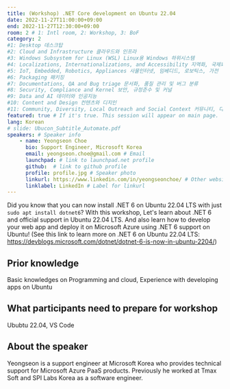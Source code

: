 ```yaml
---
title: (Workshop) .NET Core development on Ubuntu 22.04
date: 2022-11-27T11:00:00+09:00
end: 2022-11-27T12:30:00+09:00
room: 2 # 1: Intl room, 2: Workshop, 3: BoF
category: 2
#1: Desktop 데스크탑
#2: Cloud and Infrastructure 클라우드와 인프라
#3: Windows Subsystem for Linux (WSL) Linux용 Windows 하위시스템
#4: Localizations, Internationalizations, and Accessibility 지역화, 국제화 및 접근성
#5: IoT, Embedded, Robotics, Appliances 사물인터넷, 임베디드, 로보틱스, 가전
#6: Packaging 패키징
#7: Documentations, QA and Bug triage 문서화, 품질 관리 및 버그 분류
#8: Security, Compliance and Kernel 보안, 규정준수 및 커널
#9: Data and AI 데이터와 인공지능
#10: Content and Design 컨텐츠와 디지인
#11: Community, Diversity, Local Outreach and Social Context 커뮤니티, 다양성, 지역 사회 협력과 사회적 관점
featured: true # If it's true. This session will appear on main page.
lang: Korean
# slide: Ubucon_Subtitle_Automate.pdf
speakers: # Speaker info
    - name: Yeongseon Choe
      bio: Support Engineer, Microsoft Korea
      email: yeongseon.choe@gmail.com # Email
      launchpad: # link to launchpad.net profile
      github:  # link to github profile
      profile: profile.jpg # Speaker photo
      linkurl: https://www.linkedin.com/in/yeongseonchoe/ # Other website link url
      linklabel: LinkedIn # Label for linkurl
---
```

Did you know that you can now install .NET 6 on Ubuntu 22.04 LTS with just `sudo apt install dotnet6`?
With this workshop, Let's learn about .NET 6 and official support in Ubuntu 22.04 LTS.
And also learn how to develop your web app and deploy it on Microsoft Azure using .NET 6 support on Ubuntu! 
(See this link to learn more on .NET 6 on Ubuntu 22.04 LTS: https://devblogs.microsoft.com/dotnet/dotnet-6-is-now-in-ubuntu-2204/)

## Prior knowledge
Basic knowledges on Programming and cloud, Experience with developing apps on Ubuntu

## What participants need to prepare for workshop
Ububtu 22.04, VS Code

## About the speaker
Yeongseon is a support engineer at Microsoft Korea who provides technical support for Microsoft Azure PaaS products. Previously he worked at Tmax Soft and SPI Labs Korea as a software engineer.